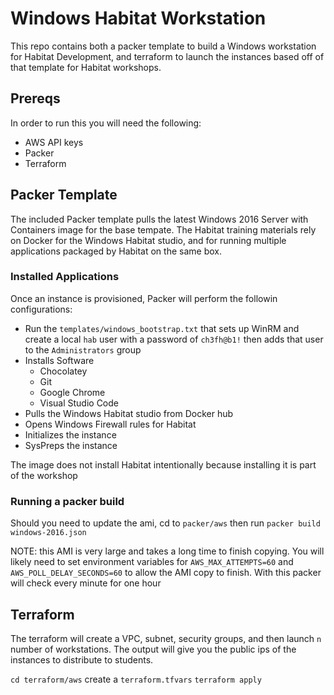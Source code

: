 # Windows Habitat Workstation
This repo contains both a packer template to build a Windows workstation for Habitat Development, and terraform to launch the instances based off of that template for Habitat workshops.

## Prereqs
In order to run this you will need the following:

- AWS API keys
- Packer
- Terraform

## Packer Template
The included Packer template pulls the latest Windows 2016 Server with Containers image for the base tempate. The Habitat training materials rely on Docker for the Windows Habitat studio, and for running multiple applications packaged by Habitat on the same box.

### Installed Applications
Once an instance is provisioned, Packer will perform the followin configurations:

- Run the `templates/windows_bootstrap.txt` that sets up WinRM and create a local `hab` user with a password of `ch3fh@b1!` then adds that user to the `Administrators` group
- Installs Software
  - Chocolatey
  - Git 
  - Google Chrome
  - Visual Studio Code
- Pulls the Windows Habitat studio from Docker hub
- Opens Windows Firewall rules for Habitat
- Initializes the instance
- SysPreps the instance

The image does not install Habitat intentionally because installing it is part of the workshop

### Running a packer build
Should you need to update the ami, cd to `packer/aws` then run `packer build windows-2016.json`

NOTE: this AMI is very large and takes a long time to finish copying. You will likely need to set environment variables for `AWS_MAX_ATTEMPTS=60` and `AWS_POLL_DELAY_SECONDS=60` to allow the AMI copy to finish. With this packer will check every minute for one hour

## Terraform
The terraform will create a VPC, subnet, security groups, and then launch `n` number of workstations. The output will give you the public ips of the instances to distribute to students.

`cd terraform/aws` 
create a `terraform.tfvars`
`terraform apply`

